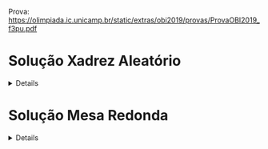 Prova:
https://olimpiada.ic.unicamp.br/static/extras/obi2019/provas/ProvaOBI2019_f3pu.pdf

# Solução Xadrez Aleatório

<details>
<br>

Devemos imprimir a quantidade de estados válidos, observe que um estado difere de outro baseado na posição do rei e torres, assim, ignorando os peões, a quantidade de estados validos é a quantidade de maneiras diferentes que podemos posicionar o rei e as torres, dito isso, vamos começar dividimos o problema em 3 casos:

- **Nenhuma torre**:

	Nesse caso, apenas podemos colocar o rei em uma posição qualquer, como temos <img src="/tex/f9c4988898e7f532b9f826a75014ed3c.svg?invert_in_darkmode&sanitize=true" align=middle width=14.99998994999999pt height=22.465723500000017pt/> posições, teremos <img src="/tex/f9c4988898e7f532b9f826a75014ed3c.svg?invert_in_darkmode&sanitize=true" align=middle width=14.99998994999999pt height=22.465723500000017pt/> estados válidos.
	
- **Uma torre**:

	Nesse caso, colocando o rei em uma posição qualquer, teremos <img src="/tex/e35caf405a5e9b4afd75a0d338c4dc12.svg?invert_in_darkmode&sanitize=true" align=middle width=43.31036984999999pt height=22.465723500000017pt/> posições para a torre, assim a quantidade de estados validos é <img src="/tex/87499f70deb8975cc8badca4a42f3ae5.svg?invert_in_darkmode&sanitize=true" align=middle width=86.62073804999999pt height=24.65753399999998pt/>.
	
	Observe que <img src="/tex/301c6d035d65cf6cf11f43746b34896d.svg?invert_in_darkmode&sanitize=true" align=middle width=200.8443327pt height=28.92634470000001pt/>, ou seja, para casos assim, basta o arranjo da quantidade de espaços pela quantidade de peças. (Importante para o terceiro caso).
	
- **Duas torres**:

	Nesse caso, poderiamos continuar a ideia do caso anterior e supor que a quantidade de estados é <img src="/tex/7aa64964a527ae5da6a95a0d52d8c3d3.svg?invert_in_darkmode&sanitize=true" align=middle width=23.974960349999986pt height=27.6567522pt/>, no entanto temos a restrição que o rei deve estar entre as duas torres.
	
	Escolheremos uma das permutações possiveis dentro do <img src="/tex/7aa64964a527ae5da6a95a0d52d8c3d3.svg?invert_in_darkmode&sanitize=true" align=middle width=23.974960349999986pt height=27.6567522pt/>, por exemplo <img src="/tex/c7511ce56cd9c8457f7a29917f39df8d.svg?invert_in_darkmode&sanitize=true" align=middle width=37.46952164999999pt height=22.831056599999986pt/> tal que  <img src="/tex/a0df3e69d81102c043d9e2195f1242e2.svg?invert_in_darkmode&sanitize=true" align=middle width=104.52398219999998pt height=22.831056599999986pt/>, observe que <img src="/tex/c7511ce56cd9c8457f7a29917f39df8d.svg?invert_in_darkmode&sanitize=true" align=middle width=37.46952164999999pt height=22.831056599999986pt/> não estão necessariamente em ordem, no entanto escolheremos o menor e o maior valor para serem colocadas as torres e o outro valor será colocado o rei, assim, satisfazemos a condição.
	
	
 	 No entanto, se escolhermos qualquer permutação dos valores {<img src="/tex/c7511ce56cd9c8457f7a29917f39df8d.svg?invert_in_darkmode&sanitize=true" align=middle width=37.46952164999999pt height=22.831056599999986pt/>}, por exemplo {<img src="/tex/e3a0397c492933cfe6ce5a1d9dc585db.svg?invert_in_darkmode&sanitize=true" align=middle width=37.46952164999999pt height=22.831056599999986pt/>}, obteremos os mesmos restultados, o menor e o maior valor serão as torres e o outro valor será o rei, assim, estamos contando o mesmo estado válido diversas vezes.
 	 
	Portanto, basta eliminarmos as permutações nos quais os números se repetem, como são 3 peças, temos <img src="/tex/85913a56dd00b08a2a4c65184b3d106f.svg?invert_in_darkmode&sanitize=true" align=middle width=42.92227334999999pt height=22.831056599999986pt/> permutações repetidas de cada permutação possivel, basta então dividir o arranjo por 6.
	
	Logo o número de casos possiveis é <img src="/tex/8e180176df5d47ca52e86d8f8c9aaac2.svg?invert_in_darkmode&sanitize=true" align=middle width=230.5368813pt height=37.92139230000001pt/>.

	Note que <img src="/tex/4831d697d5774b209c2ea98e7921a804.svg?invert_in_darkmode&sanitize=true" align=middle width=68.90635784999999pt height=37.92139230000001pt/>, pois a combinação tem o papel de tirar as permutações repetidas do arranjo.

### Código:

<details>
<summary>C++</summary>
<br>
	
``` C++
#include <bits/stdc++.h>
using namespace std;

#define ll long long

int main() {
    ll n, t;
    cin >> n >> t;

    if (t == 0) cout << n << endl;
    else if (t == 1) cout << n * (n-1) << endl;
    else if (t == 2) cout << (n * (n-1) * (n-2))/6 << endl;
}
```

</details>
<details>
<summary>Python3</summary>
<br>

``` python
n, t = map(int, input().split())

if t == 0:
	print(n)
else if t == 1:
	print(n * (n-1))
else if t == 2:
	print((n * (n-1) * (n-2))/6)
```

</details>

</details>

#  Solução Mesa Redonda

<details>
<br>

Começando pela Ana:

Para resolver basta notarmos que, com 3 cadeiras, a cada 3 cadeiras ela da uma volta e volta para posição 0, ou seja, a cadeira a qual ela vai sentar será <img src="/tex/a204ed0a7c28aada4c044c6ffe6d92f5.svg?invert_in_darkmode&sanitize=true" align=middle width=34.24668059999999pt height=24.65753399999998pt/>.

Para Beatriz a ideia é a mesma, ela sentara na cadeira <img src="/tex/e7d9b8078b41d41936a28d376454b1c5.svg?invert_in_darkmode&sanitize=true" align=middle width=35.211285449999984pt height=24.65753399999998pt/>, a menos que a cadeira ja esteja ocupada, nesse caso, sentara na cadeira <img src="/tex/e10baf53a81ae0da1438688465be87c6.svg?invert_in_darkmode&sanitize=true" align=middle width=76.30711934999998pt height=24.65753399999998pt/>.

Assim, o resultado é o valor diferente dos dois.

### Código:

<details>
<summary>Python3</summary>
<br>

```
a = int(input())  
b = int(input())  
  
a %= 3  
b = (b+1)%3 if b%3 == a else b%3  
  
for i in range(3):  
   if a != i != b:  
      print(i)
```

</details>

